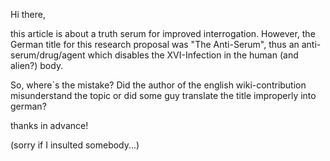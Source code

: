 Hi there,

this article is about a truth serum for improved interrogation. However,
the German title for this research proposal was "The Anti-Serum", thus
an anti-serum/drug/agent which disables the XVI-Infection in the human
(and alien?) body.

So, where´s the mistake? Did the author of the english wiki-contribution
misunderstand the topic or did some guy translate the title improperly
into german?

thanks in advance!

(sorry if I insulted somebody...)